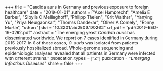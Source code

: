 +++
title = "Candida auris in Germany and previous exposure to foreign healthcare"
date = "2019-01-01"
authors = ["Axel Hamprecht", "Amelia E Barber", "Sibylle C Mellinghoff", "Philipp Thelen", "Grit Walther", "Yanying Yu", "Priya Neurgaonkar", "Thomas Dandekar", "Oliver A Cornely", "Ronny Martin", "others"]
doi = "10.3201/eid2509.190262"
url_pdf = "pdf/2019-EED-19-0262.pdf"
abstract = "The emerging yeast *Candida auris* has disseminated worldwide. We report on 7 cases identified in Germany during 2015-2017. In 6 of these cases, *C. auris* was isolated from patients previously hospitalized abroad. Whole-genome sequencing and epidemiologic analyses revealed that all patients in Germany were infected with different strains."
publication_types = ["2"]
publication = "*Emerging Infectious Diseases*"
share = false
+++

